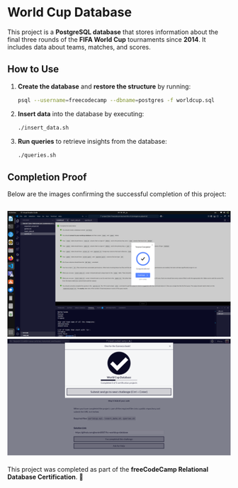 # World Cup Database

This project is a **PostgreSQL database** that stores information about the final three rounds of the **FIFA World Cup** tournaments since **2014**. It includes data about teams, matches, and scores.

## How to Use
1. **Create the database** and **restore the structure** by running:
   ```sh
   psql --username=freecodecamp --dbname=postgres -f worldcup.sql
   ```
2. **Insert data** into the database by executing:
   ```sh
   ./insert_data.sh
   ```
3. **Run queries** to retrieve insights from the database:
   ```sh
   ./queries.sh
   ```

## Completion Proof
Below are the images confirming the successful completion of this project:
  
![Completion Proof](Completion_Proof.png) 
![Completed 2 of 5 certification projects](Completed_2.png) 
---

This project was completed as part of the **freeCodeCamp Relational Database Certification**. 🚀
